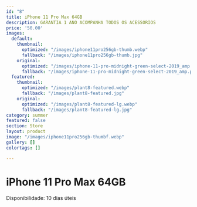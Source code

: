 ```yaml
---
id: "8"
title: iPhone 11 Pro Max 64GB
description: GARANTIA 1 ANO ACOMPANHA TODOS OS ACESSORIOS
price: '50.00'
images:
  default:
    thumbnail:
      optimized: "/images/iphone11pro256gb-thumb.webp"
      fallback: "/images/iphone11pro256gb-thumb.jpg"
    original:
      optimized: "/images/iphone-11-pro-midnight-green-select-2019_amp.webp"
      fallback: "/images/iphone-11-pro-midnight-green-select-2019_amp.png"
  featured:
    thumbnail:
      optimized: "/images/plant8-featured.webp"
      fallback: "/images/plant8-featured.jpg"
    original:
      optimized: "/images/plant8-featured-lg.webp"
      fallback: "/images/plant8-featured-lg.jpg"
category: summer
featured: false
section: Store
layout: product
image: "/images/iphone11pro256gb-thumbf.webp"
gallery: []
colortags: []

---
```

# iPhone 11 Pro Max 64GB

Disponibilidade: 10 dias úteis